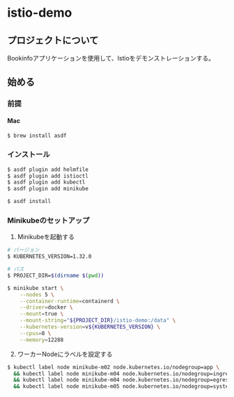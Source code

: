 # istio-demo

## プロジェクトについて

Bookinfoアプリケーションを使用して、Istioをデモンストレーションする。

## 始める

### 前提

#### Mac

```bash
$ brew install asdf
```

### インストール

```bash
$ asdf plugin add helmfile
$ asdf plugin add istioctl
$ asdf plugin add kubectl
$ asdf plugin add minikube

$ asdf install
```

### Minikubeのセットアップ

1. Minikubeを起動する

```bash
# バージョン
$ KUBERNETES_VERSION=1.32.0

# パス
$ PROJECT_DIR=$(dirname $(pwd))

$ minikube start \
    --nodes 5 \
    --container-runtime=containerd \
    --driver=docker \
    --mount=true \
	--mount-string="${PROJECT_DIR}/istio-demo:/data" \
	--kubernetes-version=v${KUBERNETES_VERSION} \
	--cpus=8 \
	--memory=12288
```

2. ワーカーNodeにラベルを設定する

```bash
$ kubectl label node minikube-m02 node.kubernetes.io/nodegroup=app \
  && kubectl label node minikube-m04 node.kubernetes.io/nodegroup=ingress \
  && kubectl label node minikube-m04 node.kubernetes.io/nodegroup=egress \
  && kubectl label node minikube-m05 node.kubernetes.io/nodegroup=system
```
